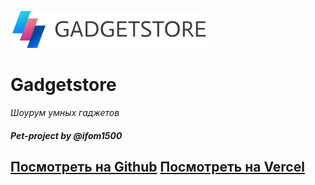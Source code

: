 ![Gadgetstore](https://raw.githubusercontent.com/ifom1500/gadgetstore/master/source/img/content/Gadgetstore.png?token=ASN4HWRZLPCNJBCCWQIURD3BIOUJW)
# Gadgetstore
*Шоурум умных гаджетов*

##### Pet-project by @ifom1500
[Посмотреть на Github](https://github.com/ifom1500/gadgetstore)
[Посмотреть на Vercel](https://gadgetstore.vercel.app)
---
